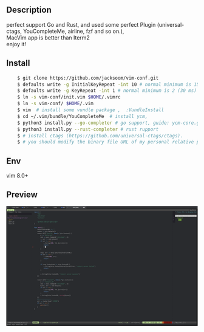 ## Description 
   perfect support Go and Rust, and used some perfect Plugin (universal-ctags, YouCompleteMe, airline, fzf and so on.),   
   MacVim app is better than Iterm2   
   enjoy it! 

## Install
```sh
    $ git clone https://github.com/jacksoom/vim-conf.git
    $ defaults write -g InitialKeyRepeat -int 10 # normal minimum is 15 (225 ms), speeding your keyboard
    $ defaults write -g KeyRepeat -int 1 # normal minimum is 2 (30 ms)
    $ ln -s vim-conf/init.vim $HOME/.vimrc
    $ ln -s vim-conf/ $HOME/.vim
    $ vim  # install some vundle package ,  :VundleInstall
    $ cd ~/.vim/bundle/YouCompleteMe  # install ycm, 
    $ python3 install.py --go-completer # go support, guide: ycm-core.github.io/YouCompleteMe
    $ python3 install.py --rust-completer # rust rupport
    $ # install ctags (https://github.com/universal-ctags/ctags).
    $ # you should modify the binary file URL of my personal relative paths in the .vimrc

```
## Env
   vim 8.0+


## Preview
![preview](preview.png)
